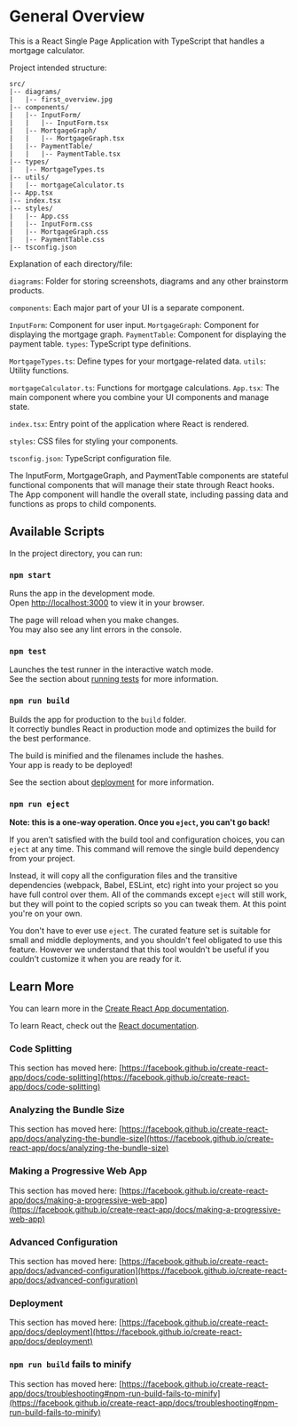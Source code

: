 # General Overview

This is a React Single Page Application with TypeScript that handles a mortgage calculator.

Project intended structure:
```
src/
|-- diagrams/
|   |-- first_overview.jpg
|-- components/
|   |-- InputForm/
|   |   |-- InputForm.tsx
|   |-- MortgageGraph/
|   |   |-- MortgageGraph.tsx
|   |-- PaymentTable/
|   |   |-- PaymentTable.tsx
|-- types/
|   |-- MortgageTypes.ts
|-- utils/
|   |-- mortgageCalculator.ts
|-- App.tsx
|-- index.tsx
|-- styles/
|   |-- App.css
|   |-- InputForm.css
|   |-- MortgageGraph.css
|   |-- PaymentTable.css
|-- tsconfig.json
```

Explanation of each directory/file:

`diagrams`: Folder for storing screenshots, diagrams and any other brainstorm products.

`components`: Each major part of your UI is a separate component.

`InputForm`: Component for user input.
`MortgageGraph`: Component for displaying the mortgage graph.
`PaymentTable`: Component for displaying the payment table.
`types`: TypeScript type definitions.

`MortgageTypes.ts`: Define types for your mortgage-related data.
`utils`: Utility functions.

`mortgageCalculator.ts`: Functions for mortgage calculations.
`App.tsx`: The main component where you combine your UI components and manage state.

`index.tsx`: Entry point of the application where React is rendered.

`styles`: CSS files for styling your components.

`tsconfig.json`: TypeScript configuration file.

The InputForm, MortgageGraph, and PaymentTable components are stateful functional components that will manage their state through React hooks. The App component will handle the overall state, including passing data and functions as props to child components.


## Available Scripts

In the project directory, you can run:

### `npm start`

Runs the app in the development mode.\
Open [http://localhost:3000](http://localhost:3000) to view it in your browser.

The page will reload when you make changes.\
You may also see any lint errors in the console.

### `npm test`

Launches the test runner in the interactive watch mode.\
See the section about [running tests](https://facebook.github.io/create-react-app/docs/running-tests) for more information.

### `npm run build`

Builds the app for production to the `build` folder.\
It correctly bundles React in production mode and optimizes the build for the best performance.

The build is minified and the filenames include the hashes.\
Your app is ready to be deployed!

See the section about [deployment](https://facebook.github.io/create-react-app/docs/deployment) for more information.

### `npm run eject`

**Note: this is a one-way operation. Once you `eject`, you can't go back!**

If you aren't satisfied with the build tool and configuration choices, you can `eject` at any time. This command will remove the single build dependency from your project.

Instead, it will copy all the configuration files and the transitive dependencies (webpack, Babel, ESLint, etc) right into your project so you have full control over them. All of the commands except `eject` will still work, but they will point to the copied scripts so you can tweak them. At this point you're on your own.

You don't have to ever use `eject`. The curated feature set is suitable for small and middle deployments, and you shouldn't feel obligated to use this feature. However we understand that this tool wouldn't be useful if you couldn't customize it when you are ready for it.

## Learn More

You can learn more in the [Create React App documentation](https://facebook.github.io/create-react-app/docs/getting-started).

To learn React, check out the [React documentation](https://reactjs.org/).

### Code Splitting

This section has moved here: [https://facebook.github.io/create-react-app/docs/code-splitting](https://facebook.github.io/create-react-app/docs/code-splitting)

### Analyzing the Bundle Size

This section has moved here: [https://facebook.github.io/create-react-app/docs/analyzing-the-bundle-size](https://facebook.github.io/create-react-app/docs/analyzing-the-bundle-size)

### Making a Progressive Web App

This section has moved here: [https://facebook.github.io/create-react-app/docs/making-a-progressive-web-app](https://facebook.github.io/create-react-app/docs/making-a-progressive-web-app)

### Advanced Configuration

This section has moved here: [https://facebook.github.io/create-react-app/docs/advanced-configuration](https://facebook.github.io/create-react-app/docs/advanced-configuration)

### Deployment

This section has moved here: [https://facebook.github.io/create-react-app/docs/deployment](https://facebook.github.io/create-react-app/docs/deployment)

### `npm run build` fails to minify

This section has moved here: [https://facebook.github.io/create-react-app/docs/troubleshooting#npm-run-build-fails-to-minify](https://facebook.github.io/create-react-app/docs/troubleshooting#npm-run-build-fails-to-minify)
